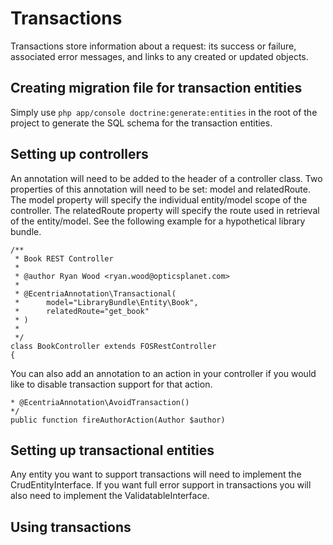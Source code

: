 Transactions
==========

Transactions store information about a request: its success or failure, associated error messages,
and links to any created or updated objects.

Creating migration file for transaction entities
------------------------
Simply use ```php app/console doctrine:generate:entities``` in the root of the project to generate the SQL schema for
 the transaction entities.

Setting up controllers
------------------------
An annotation will need to be added to the header of a controller class. Two properties of this annotation
will need to be set: model and relatedRoute. The model property will specify the individual entity/model scope of
the controller. The relatedRoute property will specify the route used in retrieval of the entity/model. See the
following example for a hypothetical library bundle.

```
/**
 * Book REST Controller
 *
 * @author Ryan Wood <ryan.wood@opticsplanet.com>
 *
 * @EcentriaAnnotation\Transactional(
 *      model="LibraryBundle\Entity\Book",
 *      relatedRoute="get_book"
 * )
 *
 */
class BookController extends FOSRestController
{
```
You can also add an annotation to an action in your controller if you would like to disable transaction support for
that action.

```
* @EcentriaAnnotation\AvoidTransaction()
*/
public function fireAuthorAction(Author $author)
```

Setting up transactional entities
------------------------
Any entity you want to support transactions will need to implement the CrudEntityInterface. If you want full error
support in transactions you will also need to implement the ValidatableInterface.

Using transactions
------------------------